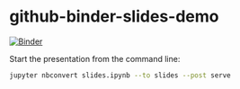 # github-binder-slides-demo

[![Binder](https://mybinder.org/badge_logo.svg)](https://mybinder.org/v2/gh/fekad/github-binder-slides-demo/main?filepath=slides.ipynb)

Start the presentation from the command line:
```bash
jupyter nbconvert slides.ipynb --to slides --post serve
```
